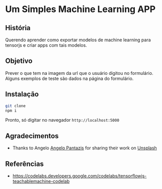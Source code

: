 # Um Simples Machine Learning APP 

## História
Querendo aprender como exportar modelos de machine learning para tensorjs e criar apps com tais modelos.

## Objetivo
Prever o que tem na imagem da url que o usuário digitou no formulário. Alguns exemplos de teste são dados na página do formulário.

## Instalação
```bash
git clone
npm i
```
Pronto, só digitar no navegador `http://localhost:5000`

## Agradecimentos
-  Thanks to Angelo <a href="https://unsplash.com/@angelopantazis?utm_source=unsplash&amp;utm_medium=referral&amp;utm_content=creditCopyText">Angelo Pantazis</a> for sharing their work on <a href="https://unsplash.com/images/animals/dog?utm_source=unsplash&amp;utm_medium=referral&amp;utm_content=creditCopyText">Unsplash</a></span>

## Referências
- https://codelabs.developers.google.com/codelabs/tensorflowjs-teachablemachine-codelab